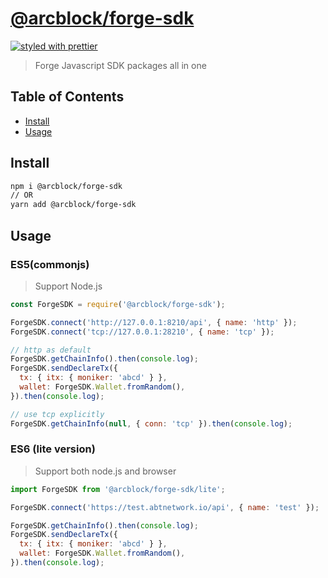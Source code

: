 # [**@arcblock/forge-sdk**](https://github.com/arcblock/forge-js)

[![styled with prettier](https://img.shields.io/badge/styled_with-prettier-ff69b4.svg)](https://github.com/prettier/prettier)

> Forge Javascript SDK packages all in one

## Table of Contents

- [Install](#install)
- [Usage](#usage)

## Install

```sh
npm i @arcblock/forge-sdk
// OR
yarn add @arcblock/forge-sdk
```

## Usage

### ES5(commonjs)

> Support Node.js

```js
const ForgeSDK = require('@arcblock/forge-sdk');

ForgeSDK.connect('http://127.0.0.1:8210/api', { name: 'http' });
ForgeSDK.connect('tcp://127.0.0.1:28210', { name: 'tcp' });

// http as default
ForgeSDK.getChainInfo().then(console.log);
ForgeSDK.sendDeclareTx({
  tx: { itx: { moniker: 'abcd' } },
  wallet: ForgeSDK.Wallet.fromRandom(),
}).then(console.log);

// use tcp explicitly
ForgeSDK.getChainInfo(null, { conn: 'tcp' }).then(console.log);
```

### ES6 (lite version)

> Support both node.js and browser

```js
import ForgeSDK from '@arcblock/forge-sdk/lite';

ForgeSDK.connect('https://test.abtnetwork.io/api', { name: 'test' });

ForgeSDK.getChainInfo().then(console.log);
ForgeSDK.sendDeclareTx({
  tx: { itx: { moniker: 'abcd' } },
  wallet: ForgeSDK.Wallet.fromRandom(),
}).then(console.log);
```
